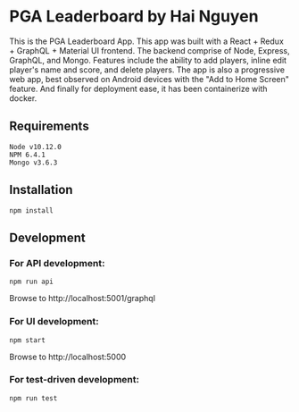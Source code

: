 # PGA Leaderboard by Hai Nguyen

This is the PGA Leaderboard App.  This app was built with a React + Redux + GraphQL + Material UI frontend.  The backend comprise of Node, Express, GraphQL, and Mongo.  Features include the ability to add players, inline edit player's name and score, and delete players.  The app is also a progressive web app, best observed on Android devices with the "Add to Home Screen" feature.  And finally for deployment ease, it has been containerize with docker.

## Requirements

    Node v10.12.0
    NPM 6.4.1
    Mongo v3.6.3

## Installation

    npm install
    
## Development

### For API development:

    npm run api

Browse to http://localhost:5001/graphql

### For UI development:

    npm start

Browse to http://localhost:5000

### For test-driven development:

    npm run test